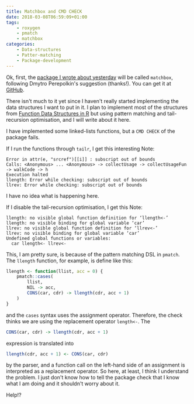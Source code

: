 ```yaml
---
title: Matchbox and CMD CHECK
date: 2018-03-08T06:59:09+01:00
tags:
    - roxygen
    - pmatch
    - matchbox
categories:
    - Data-structures
    - Patter-matching
    - Package-development
---
```


Ok, first, the [package I wrote about yesterday](https://mailund.github.io/r-programmer-blog/2018/03/07/help-me-choose-a-name/) will be called `matchbox`, following Dmytro Perepolkin's suggestion (thanks!). You can get it at [GitHub](https://github.com/mailund/matchbox).

There isn't much to it yet since I haven't really started implementing the data structures I want to put in it. I plan to implement most of the structures from [Function Data Structures in R](http://amzn.to/2G3Tkvk) but using pattern matching and tail-recursion optimisation, and I will write about it here.

I have implemented some linked-lists functions, but a `CMD CHECK` of the package fails.

If I run the functions through `tailr`, I get this interesting Note:

```
Error in attr(e, "srcref")[[i]] : subscript out of bounds
Calls: <Anonymous> ... <Anonymous> -> collectUsage -> collectUsageFun -> walkCode -> h
Execution halted
llength: Error while checking: subscript out of bounds
llrev: Error while checking: subscript out of bounds
```

I have no idea what is happening here.

If I disable the tail-recursion optimisation, I get this Note:

```
llength: no visible global function definition for ‘llength<-’
llength: no visible binding for global variable ‘car’
llrev: no visible global function definition for ‘llrev<-’
llrev: no visible binding for global variable ‘car’
Undefined global functions or variables:
  car llength<- llrev<-
```

This, I am pretty sure, is because of the pattern matching DSL in `pmatch`. The `llength` function, for example, is define like this:

```r
llength <- function(llist, acc = 0) {
    pmatch::cases(
        llist,
        NIL -> acc,
        CONS(car, cdr) -> llength(cdr, acc + 1)
    )
}
```

and the `cases` syntax uses the assignment operator. Therefore, the check thinks we are using the replacement operator `length<-`. The 

```r
CONS(car, cdr) -> llength(cdr, acc + 1)
```

expression is translated into

```r
llength(cdr, acc + 1) <- CONS(car, cdr)
```

by the parser, and a function call on the left-hand side of an assignment is interpreted as a replacement operator. So here, at least, I think I understand the problem. I just don't know how to tell the package check that I know what I am doing and it shouldn't worry about it.

Help!?
